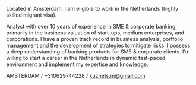 Located in Amsterdam, I am eligible to work in the Netherlands (highly skilled migrant visa). 

Analyst with over 10 years of experience in SME & corporate banking, primarily in the business valuation of start-ups, medium enterprises, and corporations.
I have a proven track record in business analysis, portfolio management and the development of strategies to mitigate risks. I possess a deep understanding of banking products for SME & corporate clients. I'm willing to start a career in the Netherlands in dynamic fast-paced environment and implement my expertise and knowledge.

AMSTERDAM / +310629744228 / kuznets.m@gmail.com

<!---
kuznets23/kuznets23 is a ✨ special ✨ repository because its `README.md` (this file) appears on your GitHub profile.
You can click the Preview link to take a look at your changes.
--->
